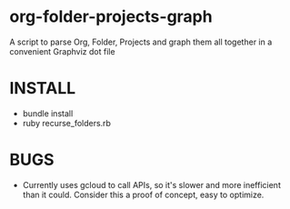# org-folder-projects-graph
A script to parse Org, Folder, Projects and graph them all together in a convenient Graphviz dot file

# INSTALL

* bundle install
* ruby recurse_folders.rb

# BUGS

* Currently uses gcloud to call APIs, so it's slower and more inefficient than it could. Consider this a proof of concept, easy to optimize.